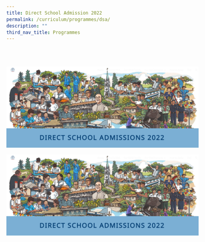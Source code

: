 ```yaml
---
title: Direct School Admission 2022
permalink: /curriculum/programmes/dsa/
description: ""
third_nav_title: Programmes
---
```

<!---Click [**here**](https://sites.google.com/hihs.edu.sg/hihs-dsa/) for Direct School Admission 2022--->
<br>
<br>
<br>

<a href="https://sites.google.com/hihs.edu.sg/hihs-dsa"/>
<img src=/images/Curriculum/Direct%20school%20admission%202022.png>

![Press here for Direct School Admission 2022](/images/Curriculum/Direct%20school%20admission%202022.png)